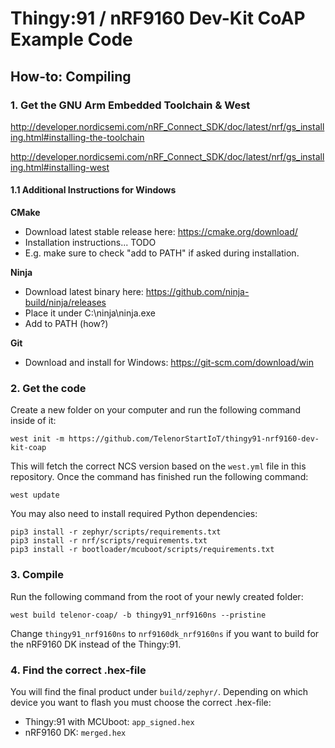 # Thingy:91 / nRF9160 Dev-Kit CoAP Example Code

## How-to: Compiling

### 1. Get the GNU Arm Embedded Toolchain & West

http://developer.nordicsemi.com/nRF_Connect_SDK/doc/latest/nrf/gs_installing.html#installing-the-toolchain

http://developer.nordicsemi.com/nRF_Connect_SDK/doc/latest/nrf/gs_installing.html#installing-west

#### 1.1 Additional Instructions for Windows

**CMake**

- Download latest stable release here: https://cmake.org/download/
- Installation instructions... TODO
- E.g. make sure to check "add to PATH" if asked during installation.

**Ninja**

- Download latest binary here: https://github.com/ninja-build/ninja/releases
- Place it under C:\ninja\ninja.exe
- Add to PATH (how?)

**Git**

- Download and install for Windows: https://git-scm.com/download/win

### 2. Get the code

Create a new folder on your computer and run the following command inside of it:

```
west init -m https://github.com/TelenorStartIoT/thingy91-nrf9160-dev-kit-coap
```

This will fetch the correct NCS version based on the `west.yml` file in this repository. Once the command has finished run the following command:

```
west update
```

You may also need to install required Python dependencies:

```
pip3 install -r zephyr/scripts/requirements.txt
pip3 install -r nrf/scripts/requirements.txt
pip3 install -r bootloader/mcuboot/scripts/requirements.txt
```

### 3. Compile

Run the following command from the root of your newly created folder:

```
west build telenor-coap/ -b thingy91_nrf9160ns --pristine
```

Change `thingy91_nrf9160ns` to `nrf9160dk_nrf9160ns` if you want to build for the nRF9160 DK instead of the Thingy:91.

### 4. Find the correct .hex-file

You will find the final product under `build/zephyr/`. Depending on which device you want to flash you must choose the correct .hex-file:

- Thingy:91 with MCUboot: `app_signed.hex`
- nRF9160 DK: `merged.hex`
